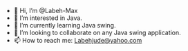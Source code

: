 - 👋 Hi, I’m @Labeh-Max
- 👀 I’m interested in Java.
- 🌱 I’m currently learning Java swing.
- 💞️ I’m looking to collaborate on any Java swing application.
- 📫 How to reach me: Labehjude@yahoo.com

<!---
Labeh-Max/Labeh-Max is a ✨ special ✨ repository because its `README.md` (this file) appears on your GitHub profile.
You can click the Preview link to take a look at your changes.
--->
